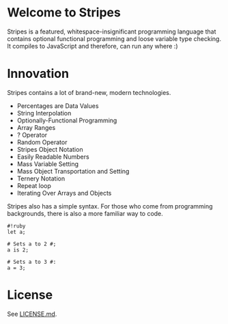 # Welcome to Stripes

Stripes is a featured, whitespace-insignificant programming language that contains optional functional programming and loose variable type checking. It compiles to JavaScript and therefore, can run any where :)

# Innovation

Stripes contains a lot of brand-new, modern technologies.

* Percentages are Data Values
* String Interpolation
* Optionally-Functional Programming
* Array Ranges
* ? Operator
* Random Operator
* Stripes Object Notation
* Easily Readable Numbers
* Mass Variable Setting
* Mass Object Transportation and Setting
* Ternery Notation
* Repeat loop
* Iterating Over Arrays and Objects

Stripes also has a simple syntax. For those who come from programming backgrounds, there is also a more familiar way to code.


```
#!ruby
let a;

# Sets a to 2 #;
a is 2;

# Sets a to 3 #:
a = 3;
```

# License
See [LICENSE.md](https://github.com/danilolekovic/stripes/blob/master/LICENSE).
